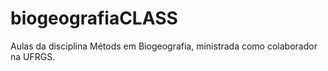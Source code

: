 # biogeografiaCLASS
Aulas da disciplina Métods em Biogeografia, ministrada como colaborador na UFRGS.
